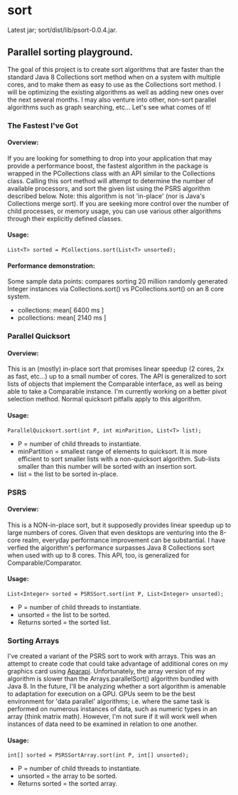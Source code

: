 # sort

Latest jar; sort/dist/lib/psort-0.0.4.jar.

## Parallel sorting playground.


The goal of this project is to create sort algorithms that are faster than the standard Java 8
Collections sort method when on a system with multiple cores, and to make them 
as easy to use as the Collections sort method. I will be optimizing the existing
algorithms as well as adding new ones over the next several months. I may also
venture into other, non-sort parallel algorithms such as graph searching, etc...
Let's see what comes of it!


### The Fastest I've Got

#### Overview:

If you are looking for something to drop into your application that may 
provide a performance boost, the fastest algorithm in the package is wrapped in 
the PCollections class with an API similar to the Collections class. Calling this 
sort method will attempt to determine the number of available processors, and 
sort the given list using the PSRS algorithm described below. Note: this algorithm 
is not 'in-place' (nor is Java's Collections merge sort). If you are seeking more 
control over the number of child processes, or memory usage, you can use various 
other algorithms through their explicitly defined classes.

#### Usage:

```
List<T> sorted = PCollections.sort(List<T> unsorted);
```

#### Performance demonstration:

Some sample data points: compares sorting 20 million randomly generated Integer 
instances via Collections.sort() vs PCollections.sort() on an 8 core system.

+ collections: mean[ 6400 ms ]
+ pcollections: mean[ 2140 ms ]


### Parallel Quicksort

#### Overview:

This is an (mostly) in-place sort that promises linear speedup (2 cores, 2x as fast, etc...) 
up to a small number of cores. The API is generalized to sort lists of
objects that implement the Comparable interface, as well as being able to take a Comparable
instance. I'm currently working on a better pivot selection method. Normal quicksort 
pitfalls apply to this algorithm.

#### Usage:

```
ParallelQuicksort.sort(int P, int minParition, List<T> list);
```

+ P = number of child threads to instantiate.
+ minPartition = smallest range of elements to quicksort. It is more efficient to sort smaller 
lists with a non-quicksort algorithm. Sub-lists smaller than this number will be sorted with
an insertion sort.
+ list = the list to be sorted in-place.


### PSRS

#### Overview:

This is a NON-in-place sort, but it supposedly provides linear speedup up to large
numbers of cores. Given that even desktops are venturing into the 8-core realm, everyday 
performance improvement can be substantial. I have verfied the algorithm's 
performance surpasses Java 8 Collections sort when used with up to 8 cores. This API, too,
is generalized for Comparable/Comparator.

#### Usage:

```
List<Integer> sorted = PSRSSort.sort(int P, List<Integer> unsorted);
```

+ P = number of child threads to instantiate.
+ unsorted = the list to be sorted.
+ Returns sorted = the sorted list.

### Sorting Arrays

I've created a variant of the PSRS sort to work with arrays. This was an attempt to create code that could take advantage of additional cores on my graphics card using [Aparapi](https://code.google.com/p/aparapi/). Unfortunately, the array version of my algorithm is slower than the Arrays.parallelSort() algorithm bundled with Java 8. In the future, I'll be analyzing whether a sort algorithm is amenable to adaptation for execution on a GPU. GPUs seem to be the best environment for 'data parallel' algorithms; i.e. where the same task is performed on numerous instances of data, such as numeric types in an array (think matrix math). However, I'm not sure if it will work well when instances of data need to be examined in relation to one another.

#### Usage:

```
int[] sorted = PSRSSortArray.sort(int P, int[] unsorted);
```
+ P = number of child threads to instantiate.
+ unsorted = the array to be sorted.
+ Returns sorted = the sorted array.
